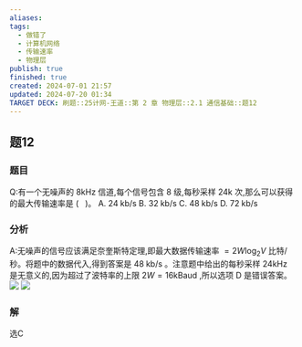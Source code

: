 ```yaml
---
aliases: 
tags:
  - 做错了
  - 计算机网络
  - 传输速率
  - 物理层
publish: true
finished: true
created: 2024-07-01 21:57
updated: 2024-07-20 01:34
TARGET DECK: 刷题::25计网-王道::第 2 章 物理层::2.1 通信基础::题12
---
```


## 题12
### 题目
Q:有一个无噪声的 $8\mathrm{{kHz}}$ 信道,每个信号包含 8 级,每秒采样 ${24}\mathrm{k}$ 次,那么可以获得的最大传输速率是 ( $\;$ )。
A. ${24}\mathrm{\;{kb}}/\mathrm{s}$ B. ${32}\mathrm{\;{kb}}/\mathrm{s}$ C. ${48}\mathrm{\;{kb}}/\mathrm{s}$ D. ${72}\mathrm{\;{kb}}/\mathrm{s}$
### 分析
A:无噪声的信号应该满足奈奎斯特定理,即最大数据传输速率 $= {2W}{\log }_{2}V$ 比特/秒。将题中的数据代入,得到答案是 ${48}\mathrm{\;{kb}}/\mathrm{s}$ 。注意题中给出的每秒采样 ${24}\mathrm{{kHz}}$ 是无意义的,因为超过了波特率的上限 ${2W} = {16}\mathrm{{kBaud}}$ ,所以选项 $\mathrm{D}$ 是错误答案。
![](https://img.hwenyi.live/202407200134003.webp)
![](https://img.hwenyi.live/202407200135559.webp)
### 解
选C
